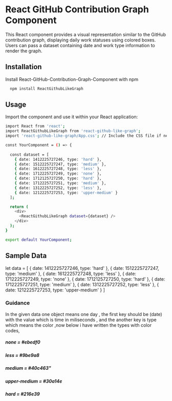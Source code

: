 
# React GitHub Contribution Graph Component


This React component provides a visual representation similar to the GitHub contribution graph, displaying daily work statuses using colored boxes. Users can pass a dataset containing date and work type information to render the graph.

## Installation

Install React-GitHub-Contribution-Graph-Component with npm

```bash
  npm install ReactGithubLikeGraph

```
    
## Usage

Import the component and use it within your React application:
```bash
import React from 'react';
import ReactGithubLikeGraph from 'react-github-like-graph';
import 'react-github-like-graph/App.css'; // Include the CSS file if needed

const YourComponent = () => {
  
  const dataset = [
    { date: 1412225727246, type: 'hard' },
    { date: 1512225727247, type: 'medium' },
    { date: 1612225727248, type: 'less' },
    { date: 1712225727249, type: 'none' },
    { date: 1712125727250, type: 'hard' },
    { date: 1712225727251, type: 'medium' },
    { date: 1312225727252, type: 'less' },
    { date: 1212225727253, type: 'upper-medium' }
  ];

  return (
    <div>
      <ReactGithubLikeGraph dataset={dataset} />
    </div>
  );
}

export default YourComponent;

```
## Sample Data

let data = [
    { date: 1412225727246, type: 'hard' },
    { date: 1512225727247, type: 'medium' },
    { date: 1612225727248, type: 'less' },
    { date: 1712225727249, type: 'none' },
    { date: 1712125727250, type: 'hard' },
    { date: 1712225727251, type: 'medium' },
    { date: 1312225727252, type: 'less' },
    { date: 1212225727253, type: 'upper-medium' }
  ]

### Guidance 

In the given data one object means one day , the first key should be (date) with the value which is time in miliseconds , and the another key is type which means the color ,now below i have written the types with color codes, 

##### none = #ebedf0
##### less = #9be9a8
##### medium = #40c463"
##### upper-medium = #30a14e
##### hard = #216e39